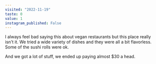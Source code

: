 ```yaml
---
visited: "2022-11-19"
taste: 0
value: 1
instagram_published: False
---
```


I always feel bad saying this about vegan restaurants but this place really isn't it. We tried a wide variety of dishes and they were all a bit flavorless. Some of the sushi rolls were ok.

And we got a lot of stuff, we ended up paying almost $30 a head.
